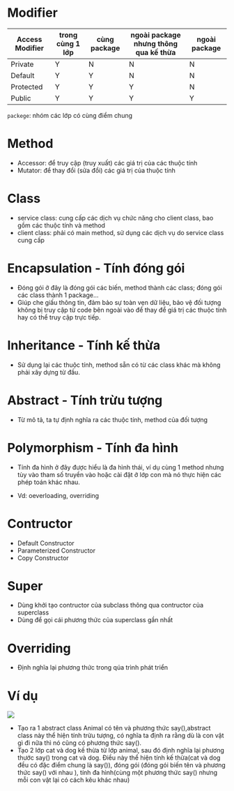 # Modifier
|Access Modifier| trong cùng 1 lớp	|cùng package |ngoài package nhưng thông qua kế thừa	|ngoài package|
|------|----------|---------|-------|------|
|Private|	Y|	N|	N|	N|
|Default|	Y|	Y|	N|	N|
|Protected|	Y|	Y|	Y|	N|
|Public|	Y|	Y|	Y|	Y|

`packege`: nhóm các lớp có cùng điểm chung

# Method
- Accessor: để truy cập (truy xuất) các giá trị của các thuộc tính
- Mutator: để thay đổi (sửa đổi) các giá trị của thuộc tính

# Class
- service class: cung cấp các dịch vụ chức năng cho client class, bao gồm các thuộc tính và method
- client class: phải có main method, sử dụng các dịch vụ do service class cung cấp

# Encapsulation - Tính đóng gói
- Đóng gói ở đây là đóng gói các biến, method thành các class; đóng gói các class thành 1 package…
- Giúp che giấu thông tin, đảm bảo sự toàn vẹn dữ liệu, bảo vệ đối tượng không bị truy cập từ code bên ngoài vào để thay để giá trị các thuộc tính hay có thể truy cập trực tiếp.
# Inheritance - Tính kế thừa
- Sử dụng lại các thuộc tính, method sẵn có từ các class khác mà không phải xây dựng từ đầu.
# Abstract - Tính trừu tượng
- Từ mô tả, ta tự định nghĩa ra các thuộc tính, method của đối tượng

# Polymorphism - Tính đa hình
- Tính đa hình ở đây được hiểu là đa hình thái, ví dụ cùng 1 method nhưng tùy vào tham số truyền vào hoặc cài đặt ở lớp con mà nó thực hiện các phép toán khác nhau.

- Vd: oeverloading, overriding
# Contructor 
- Default Constructor
- Parameterized Constructor
- Copy Constructor

# Super
- Dùng khởi tạo contructor của subclass thông qua contructor của superclass
- Dùng để gọi cái phương thức của superclass gần nhất

# Overriding
- Định nghĩa lại phương thức trong qúa trình phát triển

# Ví dụ

![](https://niithanoi.edu.vn/pic/Product/images/tutorials/vi-du-ve-abstraction-trong-lap-trinh-huong-doi-tuong-trong-java-1.jpg)

- Tạo ra 1  abstract class Animal có tên và phương thức say(),abstract class này thể hiện tính trừu tượng, có nghĩa ta định ra rằng dù là con vật gì đi nữa thì nó cũng có phương thức say().
- Tạo 2 lớp cat và dog kế thừa từ lớp animal, sau đó định nghĩa lại phương thước say() trong cat và dog. Điều này thể hiện tính kế thừa(cat và dog đều có đặc điểm chung là say()), đóng gói (đóng gói biến tên và phương thức say() với nhau ), tính đa hình(cùng một phương thức say() nhưng mỗi con vật lại có cách kêu khác nhau)
